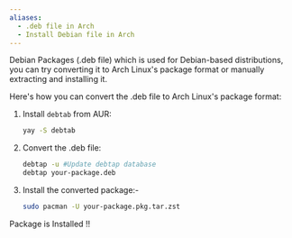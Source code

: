 ```yaml
---
aliases:
  - .deb file in Arch
  - Install Debian file in Arch
---
```

Debian Packages (.deb file) which is used for Debian-based distributions, you can try converting it to Arch Linux's package format or manually extracting and installing it.

Here's how you can convert the .deb file to Arch Linux's package format:
1. Install `debtab` from AUR: 
	```bash
	yay -S debtab 
	```
2. Convert the .deb file:
	```bash
	debtap -u #Update debtap database
	debtap your-package.deb
	```
3. Install the converted package:-
	```bash
	sudo pacman -U your-package.pkg.tar.zst
	```

Package is Installed !!